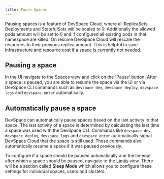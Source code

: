 ```yaml
---
title: Pause Spaces
---
```


Pausing spaces is a feature of DevSpace Cloud, where all ReplicaSets, Deployments and StatefulSets will be scaled to 0. Additionally the allowed pods amount will be set to 0 and if configured all existing pods in that namespace are killed. On resume DevSpace Cloud will rescale the resources to their previous replica amount. This is helpful to save infrastructure and resource cost if a space is currently not needed.  

## Pausing a space

In the UI navigate to the Spaces view and click on the 'Pause' button. After a space is paused, you are able to resume the space via the UI or via DevSpace CLI commands such as `devspace dev`, `devspace deploy`, `devspace logs` and `devspace enter` automatically.  

## Automatically pause a space

DevSpace can automatically pause spaces based on the last activity in that space. The last activity of a space is determined by calculating the last time a space was used with the DevSpace CLI. Commands like `devspace dev`, `devspace deploy`, `devspace logs` and `devspace enter` automatically signal DevSpace Cloud that the space is still used. These commands also automatically resume a space if it was paused previously.  

To configure if a space should be paused automatically and the timeout after which a space should be paused, navigate to the [Limits](/docs/cloud/spaces/resource-limits) view. There will be a section called **Sleep Mode** which allows you to configure these settings for individual spaces, users and clusters.  
